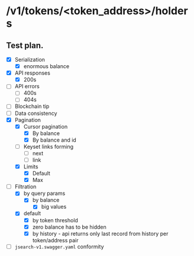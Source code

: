 # /v1/tokens/<token_address>/holders

## Test plan.

* [x] Serialization
    * [x] enormous balance
* [x] API responses
    * [x] 200s
* [ ] API errors
    * [ ] 400s
    * [ ] 404s
* [ ] Blockchain tip
* [ ] Data consistency
* [x] Pagination
    * [x] Cursor pagination
        * [x] By balance
        * [x] By balance and id
    * [ ] Keyset links forming
        * [ ] next
        * [ ] link
    * [x] Limits
        * [x] Default
        * [x] Max
* [ ] Filtration
    * [x] by query params 
        * [x] by balance
            * [x] big values
    * [x] default
        * [x] by token threshold
        * [x] zero balance has to be hidden
        * [x] by history - api returns only last record from history per token/address pair
* [ ] `jsearch-v1.swagger.yaml` conformity
